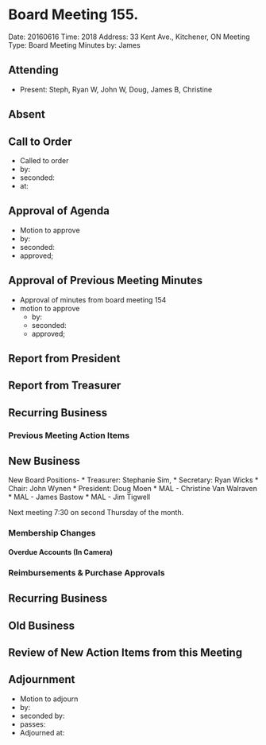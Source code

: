 # Board Meeting 155.

Date: 20160616
Time: 2018
Address: 33 Kent Ave., Kitchener, ON
Meeting Type: Board Meeting
Minutes by: James

## Attending
* Present: Steph, Ryan W, John W, Doug, James B, Christine

## Absent

## Call to Order
* Called to order
 * by: 
 * seconded: 
 * at: 

## Approval of Agenda
* Motion to approve
 * by: 
 * seconded: 
 * approved; 

## Approval of Previous Meeting Minutes
* Approval of minutes from board meeting 154
 * motion to approve
     * by: 
     * seconded: 
     * approved; 

## Report from President
	
## Report from Treasurer
	
## Recurring Business

### Previous Meeting Action Items

## New Business
New Board Positions- 
	* Treasurer: Stephanie Sim, 
	* Secretary: Ryan Wicks
	* Chair: John Wynen
	* President: Doug Moen
	* MAL - Christine Van Walraven
	* MAL - James Bastow
	* MAL - Jim Tigwell

Next meeting 7:30 on second Thursday of the month.


### Membership Changes 

#### Overdue Accounts (In Camera)

### Reimbursements & Purchase Approvals

## Recurring Business

## Old Business

## Review of New Action Items from this Meeting

## Adjournment
* Motion to adjourn
 * by: 
 * seconded by: 
 * passes: 
* Adjourned at: 

